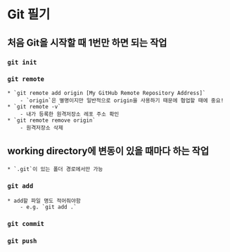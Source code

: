 # Git 필기

## 처음 Git을 시작할 때 1번만 하면 되는 작업

### `git init` 

### `git remote`
    * `git remote add origin [My GitHub Remote Repository Address]`
        - `origin`은 별명이지만 일반적으로 origin을 사용하기 때문에 협업할 때에 중요!
    * `git remote -v`
        - 내가 등록한 원격저장소 레포 주소 확인
    * `git remote remove origin`
        - 원격저장소 삭제

## working directory에 변동이 있을 때마다 하는 작업
    * `.git`이 있는 폴더 경로에서만 가능
### `git add`
    * add할 파일 명도 적어줘야함
        - e.g. `git add .`

### `git commit`

### `git push`
